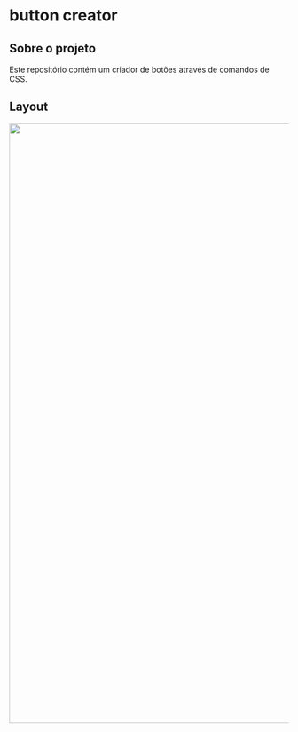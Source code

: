 # button creator

## Sobre o projeto

Este repositório contém um criador de botões através de comandos de CSS. 

## Layout
<img src="https://github.com/brunocesar2/button-creator/assets/111947999/ca98df8e-f948-4d48-a4dc-a329d53ea94e" width="1080px">
